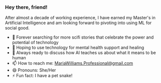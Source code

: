 ### Hey there, friend!

After almost a decade of working experience, I have earned my Master's in Artificial Intelligence and am looking forward to pivoting into using ML for social good.

- 🔭 Forever searching for more scifi stories that celebrate the power and potential of technology
- 🌱 Hoping to use technology for mental health support and healing
- 💬 Always ready to discuss how AI teaches us about what it means to be human
- 📫 How to reach me: MariaWilliams.Professional@gmail.com
- 😄 Pronouns: She/Her
- ⚡ Fun fact: I have a pet snake!


